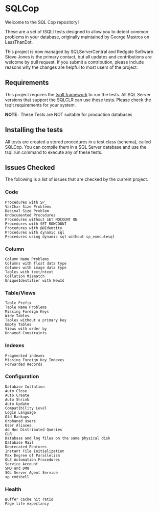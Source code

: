 # SQLCop

Welcome to the SQL Cop repository!

These are a set of tSQLt tests designed to allow you to detect common problems in your database, originally maintained by George Mastros on LessThanDot.

This project is now managed by SQLServerCentral and Redgate Software. Steve Jones is the primary contact, but all updates and contributions are welcome by pull request. If you submit a contribution, please include reasons why the changes are helpful to most users of the project.

## Requirements

This project requires the [tsqlt framework](https://tsqlt.org/) to run the tests. All SQL Server versions that support the SQLCLR can use these tests. Please check the tsqlt requirements for your system.

**NOTE** : These Tests are NOT suitable for production databases

## Installing the tests

All tests are created a stored procedures in a test class (schema), called SQLCop. You can compile them in a SQL Server database and use the tsql.run command to execute any of these tests.

## Issues Checked
The following is a list of issues that are checked by the current project.

### Code

    Procedures with SP_
    VarChar Size Problems
    Decimal Size Problem
    Undocumented Procedures
    Procedures without SET NOCOUNT ON
    Procedures with SET ROWCOUNT
    Procedures with @@Identity
    Procedures with dynamic sql
    Procedures using dynamic sql without sp_executesql

### Column

    Column Name Problems
    Columns with float data type
    Columns with image data type
    Tables with text/ntext
    Collation Mismatch
    UniqueIdentifier with NewId

### Table/Views

    Table Prefix
    Table Name Problems
    Missing Foreign Keys
    Wide Tables
    Tables without a primary key
    Empty Tables
    Views with order by
    Unnamed Constraints

### Indexes

    Fragmented indexes
    Missing Foreign Key Indexes
    Forwarded Records

### Configuration

    Database Collation
    Auto Close
    Auto Create
    Auto Shrink
    Auto Update
    Compatibility Level
    Login Language
    Old Backups
    Orphaned Users
    User Aliases
    Ad Hoc Distributed Queries
    CLR
    Database and log files on the same physical disk
    Database Mail
    Deprecated Features
    Instant File Initialization
    Max Degree of Parallelism
    OLE Automation Procedures
    Service Account
    SMO and DMO
    SQL Server Agent Service
    xp cmdshell

### Health

    Buffer cache hit ratio
    Page life expectancy
